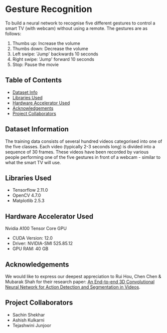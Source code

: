# Gesture Recognition

To build a neural network to recognise five different gestures to control a smart TV (with webcam) without using a remote. The gestures are as follows:

1. Thumbs up: Increase the volume
2. Thumbs down: Decrease the volume
3. Left swipe: 'Jump' backwards 10 seconds
4. Right swipe: 'Jump' forward 10 seconds
5. Stop: Pause the movie

## Table of Contents
* [Dataset Info](#dataset-information)
* [Libraries Used](#libraries-used)
* [Hardware Accelerator Used](#hardware-accelerator-used)
* [Acknowledgements](#acknowledgements)
* [Project Collaborators](#project-collaborators)

## Dataset Information

The training data consists of several hundred videos categorised into one of the five classes. Each video (typically 2-3 seconds long) is divided into a sequence of 30 frames. These videos have been recorded by various people performing one of the five gestures in front of a webcam - similar to what the smart TV will use.

## Libraries Used

  - Tensorflow 2.11.0
  - OpenCV 4.7.0
  - Matplotlib 2.5.3

## Hardware Accelerator Used

Nvidia A100 Tensor Core GPU

  - CUDA Version: 12.0
  - Driver: NVIDIA-SMI 525.85.12
  - GPU RAM: 40 GB

## Acknowledgements
We would like to express our deepest appreciation to Rui Hou, Chen Chen & Mubarak Shah for their research paper: [An End-to-end 3D Convolutional Neural Network for Action Detection and Segmentation in Videos](https://arxiv.org/pdf/1712.01111.pdf).

## Project Collaborators

  - Sachin Shekhar
  - Ashish Kulkarni
  - Tejashwini Junjoor
